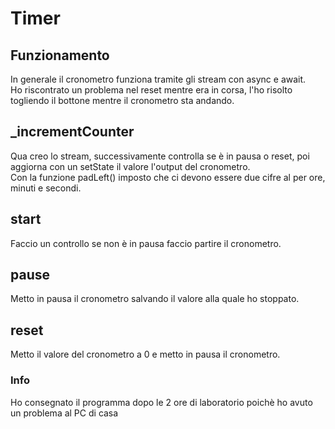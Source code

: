 # Timer
## Funzionamento
In generale il cronometro funziona tramite gli stream con async e await.<br>
Ho riscontrato un problema nel reset mentre era in corsa, l'ho risolto togliendo il bottone mentre il cronometro sta andando.

## _incrementCounter
Qua creo lo stream, successivamente controlla se è in pausa o reset, poi aggiorna con un setState il valore l'output del cronometro.<br>
Con la funzione padLeft() imposto che ci devono essere due cifre al per ore, minuti e secondi.<br>

## start
Faccio un controllo se non è in pausa faccio partire il cronometro.

## pause
Metto in pausa il cronometro salvando il valore alla quale ho stoppato.

## reset
Metto il valore del cronometro a 0 e metto in pausa il cronometro.

### Info
Ho consegnato il programma dopo le 2 ore di laboratorio poichè ho avuto un problema al PC di casa
